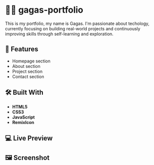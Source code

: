 # 🙎‍♂️ gagas-portfolio
This is my portfolio, my name is Gagas. I'm passionate about techology, currently focusing on building real-world projects and continuously improving skills through self-learning and exploration.


## 📌 Features
- Homepage section
- About section
- Project section
- Contact section

## 🛠 Built With
- **HTML5**
- **CSS3**
- **JavaScript**
- **RemixIcon**

## 💻 Live Preview


## 🖼 Screenshot
